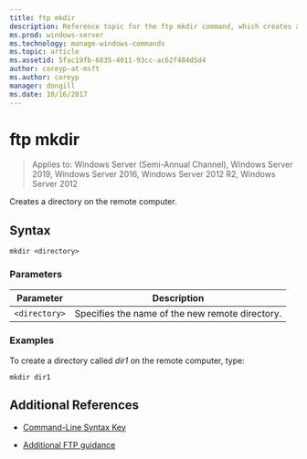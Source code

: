 ```yaml
---
title: ftp mkdir
description: Reference topic for the ftp mkdir command, which creates a directory on the remote computer.
ms.prod: windows-server
ms.technology: manage-windows-commands
ms.topic: article
ms.assetid: 5fac19fb-6835-4011-93cc-ac62f484d5d4
author: coreyp-at-msft
ms.author: coreyp
manager: dongill
ms.date: 10/16/2017
---
```


# ftp mkdir

> Applies to: Windows Server (Semi-Annual Channel), Windows Server 2019, Windows Server 2016, Windows Server 2012 R2, Windows Server 2012

Creates a directory on the remote computer.

## Syntax

```
mkdir <directory>
```

### Parameters

| Parameter | Description |
| --------- | ----------- |
| `<directory>` | Specifies the name of the new remote directory. |

### Examples

To create a directory called *dir1* on the remote computer, type:

```
mkdir dir1
```

## Additional References

- [Command-Line Syntax Key](command-line-syntax-key.md)

- [Additional FTP guidance](https://docs.microsoft.com/previous-versions/orphan-topics/ws.10/cc756013(v=ws.10))
